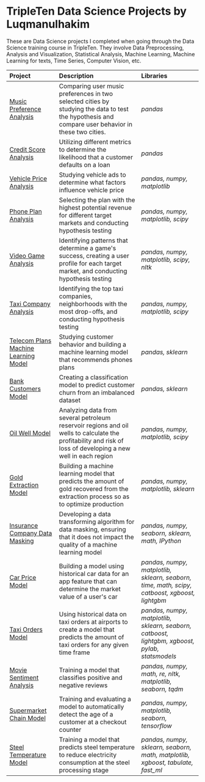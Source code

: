 # TripleTen Data Science Projects by Luqmanulhakim
These are Data Science projects I completed when going through the Data Science training course in TripleTen.
They involve Data Preprocessing, Analysis and Visualization, Statistical Analysis, Machine Learning, Machine Learning for texts, Time Series, Computer Vision, etc.

| Project               | Description                                                                                 | Libraries                      |
|:--------------------- |:------------------------------------------------------------------------------------------- |:------------------------------ |
|[Music Preference Analysis](https://github.com/luqmania/tripleten_ds_projects/tree/main/Project-01 "Music Preference Analysis")|Comparing user music preferences in two selected cities by studying the data to test the hypothesis and compare user behavior in these two cities.|*pandas*|
|[Credit Score Analysis](https://github.com/luqmania/tripleten_ds_projects/tree/main/Project-02 "Credit Score Analysis")|Utilizing different metrics to determine the likelihood that a customer defaults on a loan|*pandas*|
|[Vehicle Price Analysis](https://github.com/luqmania/tripleten_ds_projects/tree/main/Project-03 "Vehicle Price Analysis")|Studying vehicle ads to determine what factors influence vehicle price|*pandas, numpy, matplotlib*|
|[Phone Plan Analysis](https://github.com/luqmania/tripleten_ds_projects/tree/main/Project-04 "Phone Plan Analysis")|Selecting the plan with the highest potential revenue for different target markets and conducting hypothesis testing|*pandas, numpy, matplotlib, scipy*|
|[Video Game Analysis](https://github.com/luqmania/tripleten_ds_projects/tree/main/Project-05 "Video Game Analysis")|Identifying patterns that determine a game's success, creating a user profile for each target market, and conducting hypothesis testing|*pandas, numpy, matplotlib, scipy, nltk*|
|[Taxi Company Analysis](https://github.com/luqmania/tripleten_ds_projects/tree/main/Project-06 "Taxi Company Analysis")|Identifying the top taxi companies, neighborhoods with the most drop-offs, and conducting hypothesis testing|*pandas, numpy, matplotlib, scipy*|
|[Telecom Plans Machine Learning Model](https://github.com/luqmania/tripleten_ds_projects/tree/main/Project-07 "Telecom Plans Machine Learning Model")|Studying customer behavior and building a machine learning model that recommends phones plans|*pandas, sklearn*|
|[Bank Customers Model](https://github.com/luqmania/tripleten_ds_projects/tree/main/Project-08 "Bank Customers Model")|Creating a classification model to predict customer churn from an imbalanced dataset|*pandas, sklearn*|
|[Oil Well Model](https://github.com/luqmania/tripleten_ds_projects/tree/main/Project-09 "Oil Well Model")|Analyzing data from several petroleum reservoir regions and oil wells to calculate the profitability and risk of loss of developing a new well in each region|*pandas, numpy, matplotlib, scipy*|
|[Gold Extraction Model](https://github.com/luqmania/tripleten_ds_projects/tree/main/Project-10 "Gold Extraction Model")|Building a machine learning model that predicts the amount of gold recovered from the extraction process so as to optimize production|*pandas, numpy, matplotlib, sklearn*|
|[Insurance Company Data Masking](https://github.com/luqmania/tripleten_ds_projects/tree/main/Project-11 "Insurance Company Data Masking")|Developing a data transforming algorithm for data masking, ensuring that it does not impact the quality of a machine learning model|*pandas, numpy, seaborn, sklearn, math, IPython*|
|[Car Price Model](https://github.com/luqmania/tripleten_ds_projects/tree/main/Project-12 "Car Price Model")|Building a model using historical car data for an app feature that can determine the market value of a user's car|*pandas, numpy, matplotlib, sklearn, seaborn, time, math, scipy, catboost, xgboost, lightgbm*|
|[Taxi Orders Model](https://github.com/luqmania/tripleten_ds_projects/tree/main/Project-13 "Taxi Orders Model")|Using historical data on taxi orders at airports to create a model that predicts the amount of taxi orders for any given time frame|*pandas, numpy, matplotlib, sklearn, seaborn, catboost, lightgbm, xgboost, pylab, statsmodels*|
|[Movie Sentiment Analysis](https://github.com/luqmania/tripleten_ds_projects/tree/main/Project-14 "Movie Sentiment Analysis")|Training a model that classifies positive and negative reviews|*pandas, numpy, math, re, nltk, matplotlib, seaborn, tqdm*|
|[Supermarket Chain Model](https://github.com/luqmania/tripleten_ds_projects/tree/main/Project-15 "Supermarket Chain Model")|Training and evaluating a model to automatically detect the age of a customer at a checkout counter|*pandas, numpy, matplotlib, seaborn, tensorflow*|
|[Steel Temperature Model](https://github.com/luqmania/tripleten_ds_projects/tree/main/Project-Final "Steel Temperature Model")|Training a model that predicts steel temperature to reduce electricity consumption at the steel processing stage|*pandas, numpy, sklearn, seaborn, math, matplotlib, xgboost, tabulate, fast_ml*|
